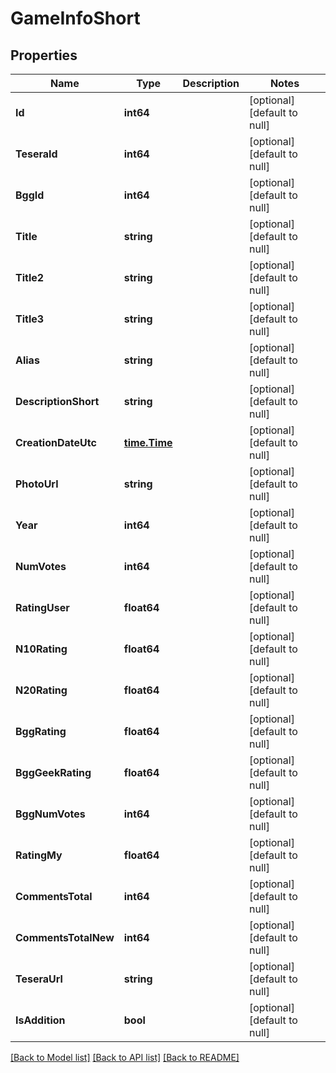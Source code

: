 # GameInfoShort

## Properties
Name | Type | Description | Notes
------------ | ------------- | ------------- | -------------
**Id** | **int64** |  | [optional] [default to null]
**TeseraId** | **int64** |  | [optional] [default to null]
**BggId** | **int64** |  | [optional] [default to null]
**Title** | **string** |  | [optional] [default to null]
**Title2** | **string** |  | [optional] [default to null]
**Title3** | **string** |  | [optional] [default to null]
**Alias** | **string** |  | [optional] [default to null]
**DescriptionShort** | **string** |  | [optional] [default to null]
**CreationDateUtc** | [**time.Time**](time.Time.md) |  | [optional] [default to null]
**PhotoUrl** | **string** |  | [optional] [default to null]
**Year** | **int64** |  | [optional] [default to null]
**NumVotes** | **int64** |  | [optional] [default to null]
**RatingUser** | **float64** |  | [optional] [default to null]
**N10Rating** | **float64** |  | [optional] [default to null]
**N20Rating** | **float64** |  | [optional] [default to null]
**BggRating** | **float64** |  | [optional] [default to null]
**BggGeekRating** | **float64** |  | [optional] [default to null]
**BggNumVotes** | **int64** |  | [optional] [default to null]
**RatingMy** | **float64** |  | [optional] [default to null]
**CommentsTotal** | **int64** |  | [optional] [default to null]
**CommentsTotalNew** | **int64** |  | [optional] [default to null]
**TeseraUrl** | **string** |  | [optional] [default to null]
**IsAddition** | **bool** |  | [optional] [default to null]

[[Back to Model list]](../README.md#documentation-for-models) [[Back to API list]](../README.md#documentation-for-api-endpoints) [[Back to README]](../README.md)


